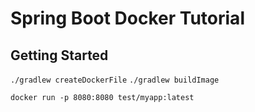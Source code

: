 # Spring Boot Docker Tutorial


## Getting Started

`./gradlew createDockerFile`
`./gradlew buildImage`

`docker run -p 8080:8080 test/myapp:latest`